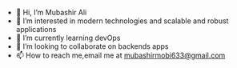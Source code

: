- 👋 Hi, I’m Mubashir Ali
- 👀 I’m interested in modern technologies and scalable and robust applications
- 🌱 I’m currently learning devOps
- 💞️ I’m looking to collaborate on backends apps
- 📫 How to reach me,email me at mubashirmobi633@gmail.com

<!---
mubashir-Ocapital/mubashir-Ocapital is a ✨ special ✨ repository because its `README.md` (this file) appears on your GitHub profile.
You can click the Preview link to take a look at your changes.
--->
